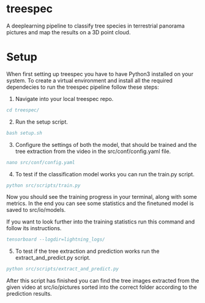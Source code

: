 # treespec
A deeplearning pipeline to classify tree species in terrestrial panorama pictures and map the results on a 3D point cloud.

# Setup
When first setting up treespec you have to have Python3 installed on your system. To create a virtual environment
and install all the required dependecies to run the treespec pipeline follow these steps:
1. Navigate into your local treespec repo.
```BibTeX
cd treespec/
```

2. Run the setup script.

```BibTeX
bash setup.sh
```

3. Configure the settings of both the model, that should be trained and the tree extraction from the video in the
src/conf/config.yaml file.
```BibTeX
nano src/conf/config.yaml
``` 

4. To test if the classification model works you can run the train.py script.
```BibTeX
python src/scripts/train.py
```
Now you should see the training progress in your terminal, along with some metrics. 
In the end you can see some statistics and the finetuned model is saved to src/io/models.


If you want to look further into the training statistics run this command and follow its instructions.
```BibTeX
tensorboard --logdir=lightning_logs/
```

5. To test if the tree extraction and prediction works run the extract_and_predict.py script.
```BibTeX
python src/scripts/extract_and_predict.py
```
After this script has finished you can find the tree images extracted from the given video at src/io/pictures 
sorted into the correct folder according to the prediction results.

